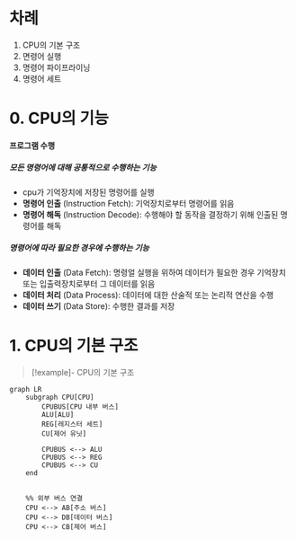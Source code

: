 # 차례
1. CPU의 기본 구조
2. 면령어 실행
3. 명령어 파이프라이닝
4. 명령어 세트
# 0. CPU의 기능
#### 프로그램 수행
##### 모든 명령어에 대해 공통적으로 수행하는 기능
- cpu가 기억장치에 저장된 명령어를 실행
- **명령어 인출** (Instruction Fetch): 기억장치로부터 명령어를 읽음
- **명령어 해독** (Instruction Decode): 수행해야 할 동작을 결정하기 위해 인출된 명령어를 해독
##### 명령어에 따라 필요한 경우에 수행하는 기능
- **데이터 인출** (Data Fetch): 명령얼 실행을 위하여 데이터가 필요한 경우  기억장치 또는 입출력장치로부터 그 데이터를 읽음
- **데이터 처리** (Data Process): 데이터에 대한 산술적 또는 논리적 연산을 수행
- **데이터 쓰기** (Data Store): 수행한 결과를 저장
# 1. CPU의 기본 구조
> [!example]- CPU의 기본 구조
```mermaid
graph LR
    subgraph CPU[CPU]
	    CPUBUS[CPU 내부 버스]
        ALU[ALU]
        REG[레지스터 세트]
        CU[제어 유닛]

		CPUBUS <--> ALU
		CPUBUS <--> REG
		CPUBUS <--> CU
    end


    %% 외부 버스 연결
    CPU <--> AB[주소 버스]
    CPU <--> DB[데이터 버스]
    CPU <--> CB[제어 버스]
```
